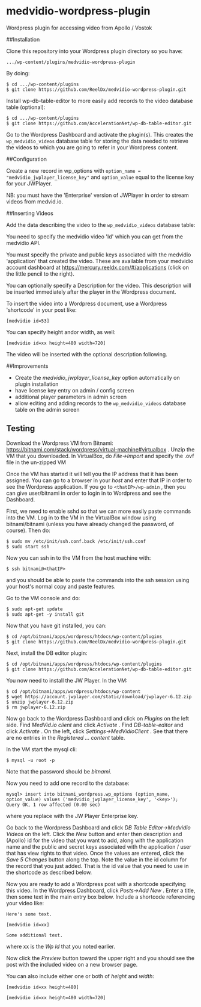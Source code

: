 # medvidio-wordpress-plugin
Wordpress plugin for accessing video from Apollo / Vostok

##Installation

Clone this repository into your Wordpress plugin directory so you have:

```
.../wp-content/plugins/medvidio-wordpress-plugin
```

By doing:

```
$ cd .../wp-content/plugins
$ git clone https://github.com/ReelDx/medvidio-wordpress-plugin.git
```

Install wp-db-table-editor to more easily add records to the video database table (optional):
```
$ cd .../wp-content/plugins
$ git clone https://github.com/AccelerationNet/wp-db-table-editor.git
```

Go to the Wordpress Dashboard and activate the plugin(s).
This creates the ```wp_medvidio_videos``` database table for storing the data needed to retrieve the videos to which you are going to refer in your Wordpress content.

##Configuration

Create a new record in wp_options with ```option_name = "medvidio_jwplayer_license_key"``` and ```option_value``` equal to the license key for your JWPlayer.

NB: you must have the 'Enterprise' version of JWPlayer in order to stream videos from medvid.io.

##Inserting Videos

Add the data describing the video to the ```wp_medvidio_videos``` database table:

You need to specify the medvidio video 'Id' which you can get from the medvidio API.

You must specify the private and public keys associated with the medvidio 'application' that created the video.
These are available from your medvidio account dashboard at https://mercury.reeldx.com/#/applications (click on the little pencil to the right).

You can optionally specify a Description for the video.
This description will be inserted immediately after the player in the Wordpress document.

To insert the video into a Wordpress document, use a Wordpress 'shortcode' in your post like:

```
[medvidio id=53]
```

You can specify height andor width, as well:

```
[medvidio id=xx height=480 width=720] 
```

The video will be inserted with the optional description following.

##Improvements

- Create the *medvidio_jwplayer_license_key* option automatically on plugin installation
- have license key entry on admin / config screen
- additional player parameters in admin screen
- allow editing and adding records to the ```wp_medvidio_videos``` database table on the admin screen
 
## Testing

Download the Wordpress VM from Bitnami: https://bitnami.com/stack/wordpress/virtual-machine#virtualbox .
Unzip the VM that you downloaded.
In VirtualBox, do *File->Import* and specify the .ovf file in the un-zipped VM 

Once the VM has started it will tell you the IP address that it has been assigned.
You can go to a browser in your *host* and enter that IP in order to see the Wordpress application.
If you go to ```<thatIP>/wp-admin``` , then you can give user/bitnami in order to login in to Wordpress and see the Dashboard.

First, we need to enable sshd so that we can more easily paste commands into the VM.
Log in to the VM in the VirtualBox window using bitnami/bitnami (unless you have already changed the password, of course).
Then do:

```
$ sudo mv /etc/init/ssh.conf.back /etc/init/ssh.conf
$ sudo start ssh
```

Now you can ssh in to the VM from the host machine with:

```
$ ssh bitnami@<thatIP>
```

and you should be able to paste the commands into the ssh session using your host's normal copy and paste features.

Go to the VM console and do:

```
$ sudo apt-get update
$ sudo apt-get -y install git
```

Now that you have git installed, you can:

```
$ cd /opt/bitnami/apps/wordpress/htdocs/wp-content/plugins
$ git clone https://github.com/ReelDx/medvidio-wordpress-plugin.git
```

Next, install the DB editor plugin:

```
$ cd /opt/bitnami/apps/wordpress/htdocs/wp-content/plugins
$ git clone https://github.com/AccelerationNet/wp-db-table-editor.git
```

You now need to install the JW Player.
In the VM:

```
$ cd /opt/bitnami/apps/wordpress/htdocs/wp-content
$ wget https://account.jwplayer.com/static/download/jwplayer-6.12.zip
$ unzip jwplayer-6.12.zip
$ rm jwplayer-6.12.zip
```

Now go back to the Wordpress Dashboard and click on *Plugins* on the left side.
Find *MedVid.io client* and click *Activate* .
Find *DB-table-editor* and click *Activate* .
On the left, click *Settings->MedVidioClient* .
See that there are no entries in the *Registered ... content* table.

In the VM start the mysql cli:

```
$ mysql -u root -p
```

Note that the password should be *bitnami*.

Now you need to add one record to the database:

```
mysql> insert into bitnami_wordpress.wp_options (option_name, option_value) values ('medvidio_jwplayer_license_key', '<key>');
Query OK, 1 row affected (0.00 sec)
```

where you replace <key> with the JW Player Enterprise key.

Go back to the Wordpress Dashboard and click *DB Table Editor->Medvidio Videos* on the left.
Click the *New* button and enter then description and (Apollo) id for the video that you want to add, along with the application name and the public and secret keys associated with the application / user that has view rights to that video.
Once the values are entered, click the *Save 5 Changes* button along the top.
Note the value in the id column for the record that you just added.
That is the id value that you need to use in the shortcode as described below.

Now you are ready to add a Wordpress post with a shortcode specifying this video. 
In the Wordpress Dashboard, click *Posts->Add New* .
Enter a title, then some text in the main entry box below.
Include a shortcode referencing your video like:

```
Here's some text.

[medvidio id=xx]

Some additional text.
```

where xx is the *Wp Id* that you noted earlier.

Now click the *Preview* button toward the upper right and you should see the post with the included video on a new browser page.

You can also include either one or both of *height* and *width*:

```
[medvidio id=xx height=480] 
```

```
[medvidio id=xx height=480 width=720] 
```





